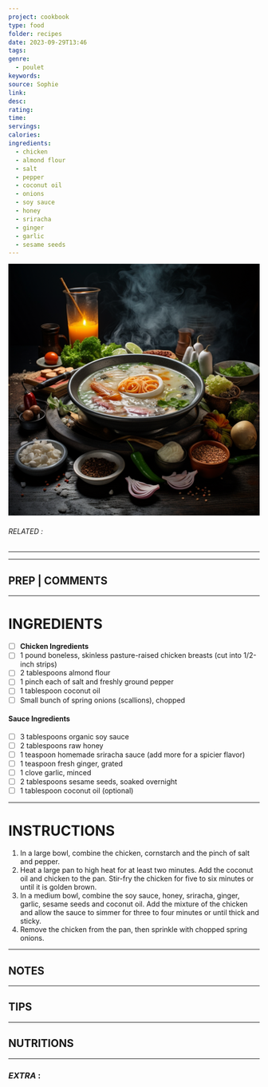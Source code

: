 ```yaml
---
project: cookbook
type: food
folder: recipes
date: 2023-09-29T13:46
tags: 
genre:
  - poulet
keywords: 
source: Sophie
link: 
desc: 
rating: 
time: 
servings: 
calories: 
ingredients:
  - chicken
  - almond flour
  - salt
  - pepper
  - coconut oil
  - onions
  - soy sauce
  - honey
  - sriracha
  - ginger
  - garlic
  - sesame seeds
---
```


![IMAGE](_default.png)

###### *RELATED* : 
---


---
## PREP | COMMENTS



---
# INGREDIENTS

- [ ] **Chicken Ingredients**
- [ ] 1 pound boneless, skinless pasture-raised chicken breasts (cut into 1/2-inch strips)
- [ ] 2 tablespoons almond flour
- [ ] 1 pinch each of salt and freshly ground pepper
- [ ] 1 tablespoon coconut oil
- [ ] Small bunch of spring onions (scallions), chopped

#### **Sauce Ingredients**
- [ ] 3 tablespoons organic soy sauce
- [ ] 2 tablespoons raw honey
- [ ] 1 teaspoon homemade sriracha sauce (add more for a spicier flavor)
- [ ] 1 teaspoon fresh ginger, grated
- [ ] 1 clove garlic, minced
- [ ] 2 tablespoons sesame seeds, soaked overnight
- [ ] 1 tablespoon coconut oil (optional)

---
# INSTRUCTIONS

1. In a large bowl, combine the chicken, cornstarch and the pinch of salt and pepper.
2. Heat a large pan to high heat for at least two minutes. Add the coconut oil and chicken to the pan. Stir-fry the chicken for five to six minutes or until it is golden brown.
3. In a medium bowl, combine the soy sauce, honey, sriracha, ginger, garlic, sesame seeds and coconut oil. Add the mixture of the chicken and allow the sauce to simmer for three to four minutes or until thick and sticky.
4. Remove the chicken from the pan, then sprinkle with chopped spring onions.

---
## NOTES



---
## TIPS



---
## NUTRITIONS



---
### *EXTRA* :




